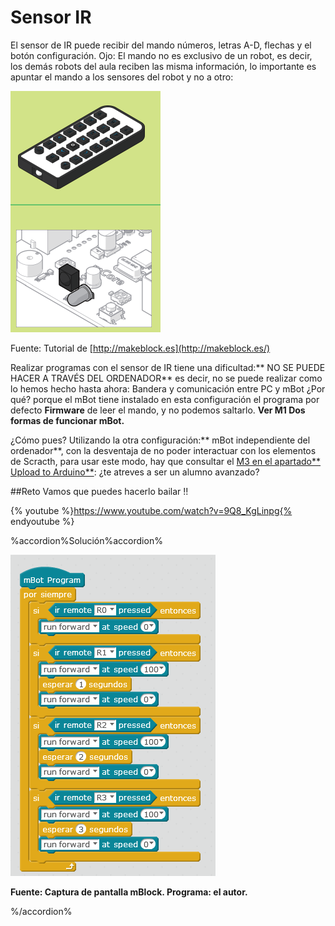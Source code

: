 
# Sensor IR

El sensor de IR puede recibir del mando números, letras A-D, flechas y el botón configuración. Ojo: El mando no es exclusivo de un robot, es decir, los demás robots del aula reciben las misma información, lo importante es apuntar el mando a los sensores del robot y no a otro:

![](img/sensorIR.png)

Fuente: Tutorial de [http://makeblock.es](http://makeblock.es/)

Realizar programas con el sensor de IR tiene una dificultad:** NO SE PUEDE HACER A TRAVÉS DEL ORDENADOR** es decir, no se puede realizar como lo hemos hecho hasta ahora: Bandera y comunicación entre PC y mBot ¿Por qué? porque el mBot tiene instalado en esta configuración el programa por defecto **Firmware** de leer el mando, y no podemos saltarlo. **Ver M1 Dos formas de funcionar mBot.**

¿Cómo pues? Utilizando la otra configuración:** mBot independiente del ordenador**, con la desventaja de no poder interactuar con los elementos de Scracth, para usar este modo, hay que consultar el [M3 en el apartado** Upload to Arduino**](https://catedu.github.io/robotica-educativa-con-mbot/upload_to_arduino.html): ¿te atreves a ser un alumno avanzado?

##Reto
Vamos que puedes hacerlo bailar !!

{% youtube %}https://www.youtube.com/watch?v=9Q8_KgLinpg{% endyoutube %}

%accordion%Solución%accordion%

![](img/sensorIR-programa.png)

**Fuente: Captura de pantalla mBlock. Programa: el autor.**

%/accordion%




